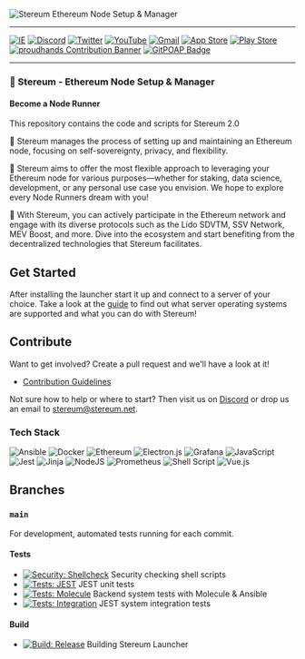 ![Stereum Ethereum Node Setup & Manager](https://github.com/stereum-dev/ethereum-node/assets/82385103/91bacf27-f9ff-486d-a02b-69676c082c0b)



---

[![IE](https://img.shields.io/badge/Website-0076D6?style=for-the-badge&logo=Internet%20Explorer&logoColor=white)](https://stereum.net) [![Discord](https://img.shields.io/badge/Discord-%235865F2.svg?style=for-the-badge&logo=discord&logoColor=white)](https://discord.gg/8Znj8K6GjN)
[![Twitter](https://img.shields.io/badge/Twitter-%231DA1F2.svg?style=for-the-badge&logo=Twitter&logoColor=white)](https://twitter.com/stereumdev)
[![YouTube](https://img.shields.io/badge/YouTube-%23FF0000.svg?style=for-the-badge&logo=YouTube&logoColor=white)](https://www.youtube.com/channel/UCq_LYa0idkQcSnxBUmiJm3Q)
[![Gmail](https://img.shields.io/badge/EMail-D14836?style=for-the-badge&logo=gmail&logoColor=white)](mailto:stereum@stereum.net) [![App Store](https://img.shields.io/badge/App_Store-0D96F6?style=for-the-badge&logo=app-store&logoColor=white)](https://apps.apple.com/nz/app/stereum-node-monitor/id1605910573) [![Play Store](https://img.shields.io/badge/Google_Play-414141?style=for-the-badge&logo=google-play&logoColor=white)](https://play.google.com/store/apps/details?id=cloud.stereum.monitor&hl=en_US&gl=US&pli=1)
[![proudhands Contribution Banner](https://github.com/stereum-dev/ethereum-node/assets/82385103/0d7cbc47-3b20-4dbe-ac9f-33a041cddf23)](https://www.instagram.com/proud_hands/) [![GitPOAP Badge](https://public-api.gitpoap.io/v1/repo/stereum-dev/ethereum-node/badge)](https://www.gitpoap.io/gh/stereum-dev/ethereum-node)


---

### 🍄 Stereum - Ethereum Node Setup & Manager 
#### Become a Node Runner 


This repository contains the code and scripts for Stereum 2.0

🍄 Stereum manages the process of setting up and maintaining an Ethereum node, focusing on self-sovereignty, privacy, and flexibility.

🍄 Stereum aims to offer the most flexible approach to leveraging your Ethereum node for various purposes—whether for staking, data science, development, or any personal use case you envision. We hope to explore every Node Runners dream with you!

🍄 With Stereum, you can actively participate in the Ethereum network and engage with its diverse protocols such as the Lido SDVTM, SSV Network, MEV Boost, and more. Dive into the ecosystem and start benefiting from the decentralized technologies that Stereum facilitates.


## Get Started

After installing the launcher start it up and connect to a server of your choice. Take a look at the [guide](https://stereum.net/content/guides) to find out what server operating systems are supported and what you can do with Stereum!

## Contribute

Want to get involved? Create a pull request and we'll have a look at it!

- [Contribution Guidelines](launcher/CONTRIBUTING.md)

Not sure how to help or where to start? Then visit us on [Discord](https://discord.gg/8Znj8K6GjN) or drop us an email to [stereum@stereum.net](mailto:stereum@stereum.net).



### Tech Stack

![Ansible](https://img.shields.io/badge/ansible-%231A1918.svg?style=for-the-badge&logo=ansible&logoColor=white) ![Docker](https://img.shields.io/badge/docker-%230db7ed.svg?style=for-the-badge&logo=docker&logoColor=white) ![Ethereum](https://img.shields.io/badge/Ethereum-3C3C3D?style=for-the-badge&logo=Ethereum&logoColor=white) ![Electron.js](https://img.shields.io/badge/Electron-191970?style=for-the-badge&logo=Electron&logoColor=white) ![Grafana](https://img.shields.io/badge/grafana-%23F46800.svg?style=for-the-badge&logo=grafana&logoColor=white) ![JavaScript](https://img.shields.io/badge/javascript-%23323330.svg?style=for-the-badge&logo=javascript&logoColor=%23F7DF1E) ![Jest](https://img.shields.io/badge/-jest-%23C21325?style=for-the-badge&logo=jest&logoColor=white) ![Jinja](https://img.shields.io/badge/jinja-white.svg?style=for-the-badge&logo=jinja&logoColor=black) ![NodeJS](https://img.shields.io/badge/node.js-6DA55F?style=for-the-badge&logo=node.js&logoColor=white) ![Prometheus](https://img.shields.io/badge/Prometheus-E6522C?style=for-the-badge&logo=Prometheus&logoColor=white) ![Shell Script](https://img.shields.io/badge/shell_script-%23121011.svg?style=for-the-badge&logo=gnu-bash&logoColor=white) ![Vue.js](https://img.shields.io/badge/vuejs-%2335495e.svg?style=for-the-badge&logo=vuedotjs&logoColor=%234FC08D)

## Branches

### `main`

For development, automated tests running for each commit.

#### Tests

- [![Security: Shellcheck](https://github.com/stereum-dev/ethereum-node/actions/workflows/shellcheck.yml/badge.svg)](https://github.com/stereum-dev/ethereum-node/actions/workflows/shellcheck.yml) Security checking shell scripts
- [![Tests: JEST](https://github.com/stereum-dev/ethereum-node/actions/workflows/test-jest.yml/badge.svg)](https://github.com/stereum-dev/ethereum-node/actions/workflows/test-jest.yml) JEST unit tests
- [![Tests: Molecule](https://github.com/stereum-dev/ethereum-node/actions/workflows/test-molecule.yml/badge.svg)](https://github.com/stereum-dev/ethereum-node/actions/workflows/test-molecule.yml) Backend system tests with Molecule & Ansible
- [![Tests: Integration](https://github.com/stereum-dev/ethereum-node/actions/workflows/test-integration.yml/badge.svg)](https://github.com/stereum-dev/ethereum-node/actions/workflows/test-integration.yml) JEST system integration tests

#### Build

- [![Build: Release](https://github.com/stereum-dev/ethereum-node/actions/workflows/electron.yaml/badge.svg)](https://github.com/stereum-dev/ethereum-node/actions/workflows/electron.yaml) Building Stereum Launcher




  
